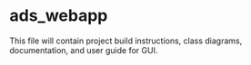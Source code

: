 # ads_webapp

This file will contain project build instructions, class diagrams, documentation, and user guide for GUI. 
